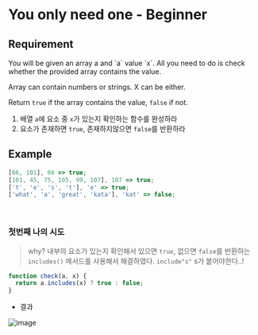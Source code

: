 # You only need one - Beginner

## Requirement

<p>You will be given an array a and `a` value `x`. All you need to do is check whether the provided array contains the value.

Array can contain numbers or strings. X can be either.

Return `true` if the array contains the value, `false` if not.</p>

  1. 배열 `a`에 요소 중 `x`가 있는지 확인하는 함수를 완성하라
  2. 요소가 존재하면 `true`, 존재하지않으면 `false`를 반환하라

## Example

```js
[66, 101], 66 => true;
[101, 45, 75, 105, 99, 107], 107 => true;
['t', 'e', 's', 't'], 'e' => true;
['what', 'a', 'great', 'kata'], 'kat' => false;
```

<br>

### 첫번째 나의 시도

> why? 내부의 요소가 있는지 확인해서 있으면 `true`, 없으면 `false`를 반환하는 `includes()` 메서드를 사용해서 해결하였다. `include"s"` s가 붙어야한다..! 
```js
function check(a, x) {
  return a.includes(x) ? true : false;
}
```
- 결과

![image](https://user-images.githubusercontent.com/96808980/174691113-985ae82f-9781-49fa-80c2-0e3820beb584.png)
